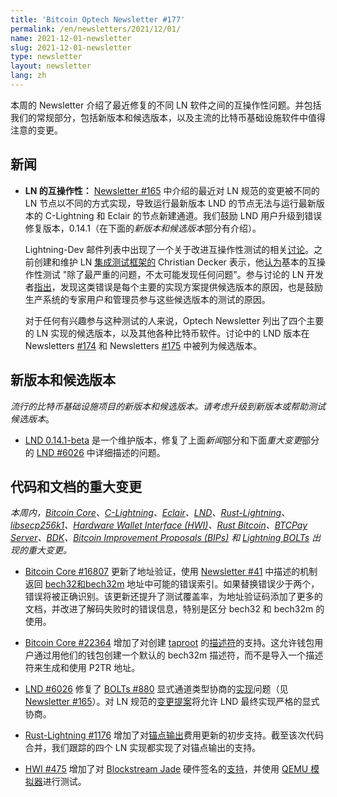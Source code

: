 ```yaml
---
title: 'Bitcoin Optech Newsletter #177'
permalink: /en/newsletters/2021/12/01/
name: 2021-12-01-newsletter
slug: 2021-12-01-newsletter
type: newsletter
layout: newsletter
lang: zh
---
```

本周的 Newsletter 介绍了最近修复的不同 LN 软件之间的互操作性问题。并包括我们的常规部分，包括新版本和候选版本，以及主流的比特币基础设施软件中值得注意的变更。

## 新闻

- **LN 的互操作性：** [Newsletter #165][news165 bolts880] 中介绍的最近对 LN 规范的变更被不同的 LN 节点以不同的方式实现，导致运行最新版本 LND 的节点无法与运行最新版本的 C-Lightning 和 Eclair 的节点新建通道。我们鼓励 LND 用户升级到错误修复版本，0.14.1（在下面的*新版本和候选版本*部分有介绍）。

  Lightning-Dev 邮件列表中出现了一个关于改进互操作性测试的相关[讨论][xraid interop]。之前创建和维护 LN [集成测试框架的][ln integration] Christian Decker 表示，他[认为][decker interop]基本的互操作性测试 "除了最严重的问题，不太可能发现任何问题"。参与讨论的 LN 开发者[指出][zmn interop]，发现这类错误是每个主要的实现方案提供候选版本的原因，也是鼓励生产系统的专家用户和管理员参与这些候选版本的测试的原因。

  对于任何有兴趣参与这种测试的人来说，Optech Newsletter 列出了四个主要的 LN 实现的候选版本，以及其他各种比特币软件。讨论中的 LND 版本在 Newsletters [#174][news174 lnd] 和 Newsletters [#175][news175 lnd] 中被列为候选版本。

## 新版本和候选版本

*流行的比特币基础设施项目的新版本和候选版本。请考虑升级到新版本或帮助测试候选版本*。

- [LND 0.14.1-beta][] 是一个维护版本，修复了上面*新闻*部分和下面*重大变更*部分的 [LND #6026][] 中详细描述的问题。

## 代码和文档的重大变更
*本周内，[Bitcoin Core][bitcoin core repo]、[C-Lightning][c-lightning repo]、[Eclair][eclair repo]、[LND][lnd repo]、[Rust-Lightning][rust-lightning repo]、[libsecp256k1][libsecp256k1 repo]、[Hardware Wallet Interface (HWI)][hwi repo]、[Rust Bitcoin][rust bitcoin repo]、[BTCPay Server][btcpay server repo]、[BDK][bdk repo]、[Bitcoin Improvement Proposals (BIPs)][bips repo] 和 [Lightning BOLTs][bolts repo] 出现的重大变更。*

- [Bitcoin Core #16807][] 更新了地址验证，使用 [Newsletter #41][news41 bech32 error detection] 中描述的机制返回 [bech32和bech32m][topic bech32] 地址中可能的错误索引。如果替换错误少于两个，错误将被正确识别。该更新还提升了测试覆盖率，为地址验证码添加了更多的文档，并改进了解码失败时的错误信息，特别是区分 bech32 和 bech32m 的使用。

- [Bitcoin Core #22364][] 增加了对创建 [taproot][bip386] 的[描述符][topic
  descriptors]的支持。这允许钱包用户通过用他们的钱包创建一个默认的 bech32m 描述符，而不是导入一个描述符来生成和使用 P2TR 地址。

- [LND #6026][] 修复了 [BOLTs #880][] 显式通道类型协商的[实现][lnd #5669]问题（见 [Newsletter #165][news165 bolts880]）。对 LN 规范的[变更提案][bolts #906]将允许 LND 最终实现严格的显式协商。

- [Rust-Lightning #1176][] 增加了对[锚点输出][topic anchor outputs]费用更新的初步支持。截至该次代码合并，我们跟踪的四个 LN 实现都实现了对锚点输出的支持。

- [HWI #475][] 增加了对 [Blockstream Jade][news132 jade] 硬件签名的[支持][hwi support matrix]，并使用 [QEMU 模拟器][qemu website]进行测试。


[topic anchor outputs]: https://bitcoinops.org/en/topics/anchor-outputs/
[bip386]: https://github.com/bitcoin/bips/blob/master/bip-0386.mediawiki
[topic descriptors]: https://bitcoinops.org/en/topics/output-script-descriptors/
[topic bech32]: https://bitcoinops.org/en/topics/bech32/
[lnd 0.14.1-beta]: https://github.com/lightningnetwork/lnd/releases/tag/v0.14.1-beta
[news165 bolts880]: /en/newsletters/2021/09/08/#bolts-880
[xraid interop]: https://lists.linuxfoundation.org/pipermail/lightning-dev/2021-November/003354.html
[decker interop]: https://lists.linuxfoundation.org/pipermail/lightning-dev/2021-November/003358.html
[zmn interop]: https://lists.linuxfoundation.org/pipermail/lightning-dev/2021-November/003365.html
[ln integration]: https://cdecker.github.io/lightning-integration/
[news174 lnd]: /en/newsletters/2021/11/10/#lnd-0-14-0-beta-rc3
[news175 lnd]: /en/newsletters/2021/11/17/#lnd-0-14-0-beta-rc4
[hwi support matrix]: https://hwi.readthedocs.io/en/latest/devices/index.html#support-matrix
[news132 jade]: /en/newsletters/2021/01/20/#blockstream-announces-jade-hardware-wallet
[qemu website]: https://www.qemu.org/
[news41 bech32 error detection]: /en/bech32-sending-support/#locating-typos-in-bech32-addresses
[LND #6026]: https://github.com/lightningnetwork/lnd/issues/6026
[Bitcoin Core #16807]: https://github.com/bitcoin/bitcoin/issues/16807
[Bitcoin Core #22364]: https://github.com/bitcoin/bitcoin/pull/22364
[lnd #5669]: https://github.com/lightningnetwork/lnd/issues/5669
[BOLTs #880]: https://github.com/lightning/bolts/issues/880
[bolts #906]: https://github.com/lightning/bolts/issues/906
[Rust-Lightning #1176]: https://github.com/rust-bitcoin/rust-lightning/issues/1176
[HWI #475]: https://github.com/bitcoin-core/HWI/issues/475

[bitcoin core repo]: https://github.com/bitcoin/bitcoin
[c-lightning repo]: https://github.com/ElementsProject/lightning
[eclair repo]: https://github.com/ACINQ/eclair
[lnd repo]: https://github.com/lightningnetwork/lnd/
[rust-lightning repo]: https://github.com/rust-bitcoin/rust-lightning
[libsecp256k1 repo]: https://github.com/bitcoin-core/secp256k1
[hwi repo]: https://github.com/bitcoin-core/HWI
[rust bitcoin repo]: https://github.com/rust-bitcoin/rust-bitcoin
[btcpay server repo]: https://github.com/btcpayserver/btcpayserver/
[bdk repo]: https://github.com/bitcoindevkit/bdk
[bips repo]: https://github.com/bitcoin/bips/
[bolts repo]: https://github.com/lightning/bolts